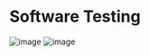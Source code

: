# Software Testing

![image](https://github.com/user-attachments/assets/3c8ccebe-0e04-4b48-b48b-2915755ef1fe)
![image](https://scth.scene7.com/is/image/scth/kafd-city-new-banner:crop-760x570?defaultImage=kafd-city-new-banner)
